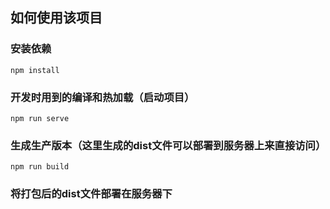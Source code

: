 ## 如何使用该项目
### 安装依赖
```
npm install
```
### 开发时用到的编译和热加载（启动项目）
```
npm run serve
```
### 生成生产版本（这里生成的dist文件可以部署到服务器上来直接访问）
```
npm run build
```
### 将打包后的dist文件部署在服务器下